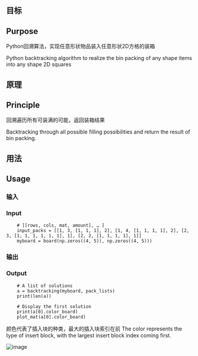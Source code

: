 ## 目标
## Purpose
Python回溯算法，实现任意形状物品装入任意形状2D方格的装箱

Python backtracking algorithm to realize the bin packing of any shape items into any shape 2D squares
## 原理
## Principle
回溯遍历所有可装满的可能，返回装箱结果

Backtracking through all possible filling possibilities and return the result of bin packing.
## 用法
## Usage

### 输入
### Input

```
	# [[rows, cols, mat, amount], … ]
	input_packs = [[1, 3, [1, 1, 1], 2], [1, 4, [1, 1, 1, 1], 2], [2, 3, [1, 1, 1, 1, 1, 1], 1], [2, 2, [1, 1, 1, 1], 1]]
	myboard = board(np.zeros((4, 5)), np.zeros((4, 5)))
```


### 输出
### Output

```
	# A list of solutions
	a = backtracking(myboard, pack_lists)
	print(len(a))
		
	# Display the first solution
	print(a[0].color_board)
	plot_mat(a[0].color_board)
```
颜色代表了插入块的种类，最大的插入块索引在前
The color represents the type of insert block, with the largest insert block index coming first.

![image](https://github.com/Jiayuan-Shi/Bin_packing_python/assets/51028227/dffd53d4-8bb6-44ff-aab2-71684939f8bb)

